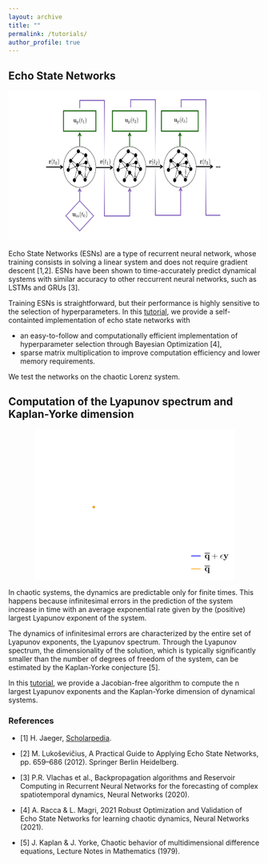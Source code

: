 ```yaml
---
layout: archive
title: ""
permalink: /tutorials/
author_profile: true
---
```


## Echo State Networks

<p align='center'>
<img src="../files/ESN_loop.png" style="height:300px">
</p>

Echo State Networks (ESNs) are a type of recurrent neural network, whose training consists in solving a linear system and does not require gradient descent [1,2]. ESNs have been shown to time-accurately predict dynamical systems with similar accuracy to other reccurrent neural networks, such as LSTMs and GRUs [3]. 

Training ESNs is straightforward, but their performance is highly sensitive to the selection of hyperparameters.
In this [tutorial](https://github.com/alberacca/Echo-State-Networks), we provide a self-containted implementation of echo state networks with
 * an easy-to-follow and computationally efficient implementation of hyperparameter selection through Bayesian Optimization [4],
 * sparse matrix multiplication to improve computation efficiency and lower memory requirements.

We test the networks on the chaotic Lorenz system.  


## Computation of the Lyapunov spectrum and Kaplan-Yorke dimension

<p align='center'>
<img src="../files/lorenz.gif" style="height:300px">
</p>

In chaotic systems, the dynamics are predictable only for finite times. This happens because infinitesimal errors in the prediction of the system increase in time with an average exponential rate given by the (positive) largest Lyapunov exponent of the system.  

The dynamics of infinitesimal errors are characterized by the entire set of Lyapunov exponents, the Lyapunov spectrum. Through the Lyapunov spectrum, the dimensionality of the solution, which is typically significantly smaller than the number of degrees of freedom of the system, can be estimated by the Kaplan-Yorke conjecture [5]. 

In this [tutorial](https://github.com/alberacca/Lyapunov-spectrum), we provide a Jacobian-free algorithm to compute the n largest Lyapunov exponents and the Kaplan-Yorke dimension of dynamical systems. 


### References 

- [1] H. Jaeger, [Scholarpedia](http://www.scholarpedia.org/w/index.php?title=Echo_state_network).

- [2] M. Lukoševičius, A Practical Guide to Applying Echo State Networks, pp. 659–686 (2012). Springer Berlin Heidelberg. 

- [3] P.R. Vlachas et al., Backpropagation algorithms and Reservoir Computing in Recurrent Neural Networks for the forecasting of complex spatiotemporal dynamics, Neural Networks (2020).

- [4] A. Racca & L. Magri, 2021 Robust Optimization and Validation of Echo State Networks for learning chaotic dynamics, Neural Networks (2021).

- [5] J. Kaplan & J. Yorke, Chaotic behavior of multidimensional difference equations, Lecture Notes in Mathematics (1979).
